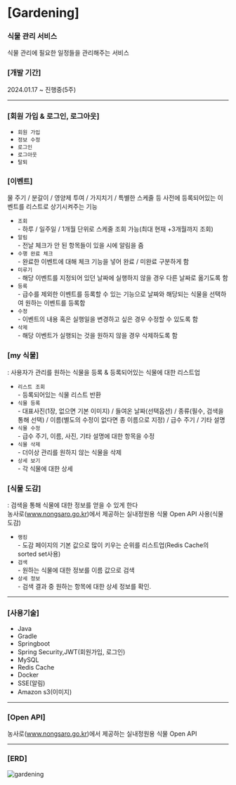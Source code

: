 # [Gardening]

### 식물 관리 서비스
식물 관리에 필요한 일정들을 관리해주는 서비스


### [개발 기간]
2024.01.17 ~ 진행중(5주)

---

### [회원 가입 & 로그인, 로그아웃]

- `회원 가입`
- `정보 수정`
- `로그인`
- `로그아웃`
- `탈퇴`

### [이벤트]
 물 주기 / 분갈이 / 영양제 투여 / 가지치기 / 특별한 스케줄 등 사전에 등록되어있는 이벤트를 리스트로 상기시켜주는 기능
- `조회`  
      - 하루 / 일주일 / 1개월 단위로 스케줄 조회 가능(최대 현재 +3개월까지 조회)
- `알림`  
      - 전날 체크가 안 된 항목들이 있을 시에 알림을 줌
- `수행 완료 체크`  
      - 완료한 이벤트에 대해 체크 기능을 넣어 완료 / 미완료 구분하게 함
- `미루기`  
      - 해당 이벤트를 지정되어 있던 날짜에 실행하지 않을 경우 다른 날짜로 옮기도록 함
- `등록`  
      - 급수를 제외한 이벤트를 등록할 수 있는 기능으로 날짜와 해당되는 식물을 선택하여 원하는 이벤트를 등록함
- `수정`   
      - 이벤트의 내용 혹은 실행일을 변경하고 싶은 경우 수정할 수 있도록 함
- `삭제`   
      - 해당 이벤트가 실행되는 것을 원하지 않을 경우 삭제하도록 함
 

### [my 식물]
: 사용자가 관리를 원하는 식물을 등록 & 등록되어있는 식물에 대한 리스트업
- `리스트 조회`  
      - 등록되어있는 식물 리스트 반환
- `식물 등록`  
      - 대표사진(1장, 없으면 기본 이미지) / 들여온 날짜(선택옵션) / 종류(필수, 검색을 통해 선택) / 이름(별도의 수정이 없다면 종 이름으로 지정) / 급수 주기 / 기타 설명
- `식물 수정`  
      - 급수 주기, 이름, 사진, 기타 설명에 대한 항목을 수정
- `식물 삭제`  
      - 더이상 관리를 원하지 않는 식물을 삭제
- `상세 보기`  
      - 각 식물에 대한 상세


### [식물 도감]
: 검색을 통해 식물에 대한 정보를 얻을 수 있게 한다  
농사로(www.nongsaro.go.kr)에서 제공하는 실내정원용 식물 Open API 사용(식물 도감)

- `랭킹`  
        - 도감 페이지의 기본 값으로 많이 키우는 순위를 리스트업(Redis Cache의 sorted set사용)
- `검색`  
      - 원하는 식물에 대한 정보를 이름 값으로 검색
- `상세 정보`  
      - 검색 결과 중 원하는 항목에 대한 상세 정보를 확인. 

---

### [사용기술]
- Java
- Gradle
- Springboot
- Spring Security,JWT(회원가입, 로그인)
- MySQL
- Redis Cache
- Docker
- SSE(알림)
- Amazon s3(이미지)

---

### [Open API]
농사로(www.nongsaro.go.kr)에서 제공하는 실내정원용 식물 Open API 


---
### [ERD]
![gardening](https://github.com/qoreh/gardening/assets/143871233/1b595517-9c94-455f-bdd9-e643278b4843)



